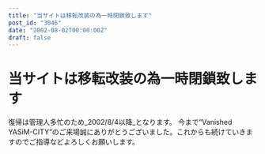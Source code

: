 ```yaml
---
title: "当サイトは移転改装の為一時閉鎖致します"
post_id: "3046"
date: "2002-08-02T00:00:00Z"
draft: false
---
```


# 当サイトは移転改装の為一時閉鎖致します

復帰は管理人多忙のため_2002/8/4以降_となります。 今まで“Vanished YASiM-CITY”のご来場誠にありがとうございました。これからも続けていきますのでご指導などよろしくお願いします。
